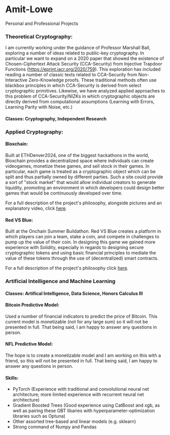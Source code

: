 # Amit-Lowe
Personal and Professional Projects

### Theoretical Cryptography:
I am currently working under the guidance of Professor Marshall Ball, exploring a number of ideas related to public-key cryptography. In particular we want to expand on a 2020 paper that showed the existence of Chosen-Ciphertext Attack Security (CCA-Security) from Injective Trapdoor Functions (https://eprint.iacr.org/2020/759). This exploration has included reading a number of classic texts related to CCA-Security from Non-Interactive Zero-Knowledge proofs. These traditional methods often use blackbox principles in which CCA-Security is derived from select cryptographic primitives. Likewise, we have analyzed applied approaches to this problem of CCA-Security/NIZKs in which cryptographic objects are directly derived from computational assumptions (Learning with Errors, Learning Parity with Noise, etc.) 

#### Classes: Cryptography, Independent Research

### Applied Cryptography:

#### Bloxchain: 
Built at ETHDenver2024, one of the biggest hackathons in the world, Bloxchain provides a decentralized space where individuals can create videogames, monetize these games, and sell stock in their games. In particular, each game is treated as a cryptographic object which can be split and thus partially owned by different parties. Such a site could provide a sort of "stock market" that would allow individual creators to generate liquidity, promoting an environment in which developers could design better games that would be continuously developed over time.

For a full description of the project's philosophy, alongside pictures and an explanatory video, click [here](https://devfolio.co/projects/bloxchain-dea0).

#### Red VS Blue:
Built at the Onchain Summer Buildathon. Red VS Blue creates a platform in which players can join a team, stake a coin, and compete in challenges to pump up the value of their coin. In designing this game we gained more experience with Solidity, especially in regards to designing secure cryptographic tokens and using basic financial principles to mediate the value of these tokens through the use of (decentralized) smart contracts.

For a full description of the project's philosophy click [here](https://devfolio.co/projects/red-vs-blue-bf69).

### Artificial Intelligence and Machine Learning

#### Classes: Artifical Intelligence, Data Science, Honors Calculus III

#### Bitcoin Predictive Model:
Used a number of financial indicators to predict the price of Bitcoin. This current model is monetizable (not for any large sum) so it will not be presented in full. That being said, I am happy to answer any questions in person.

#### NFL Predictive Model:
The hope is to create a monetizable model and I am working on this with a friend, so this will not be presented in full. That being said, I am happy to answer any questions in person.

#### Skills: 
- PyTorch (Experience with traditional and convolutional neural net architecture; more limited experience with recurrent neural net architecture)
- Gradient Boosted Trees (Good experience using CatBoost and xgb, as well as pairing these GBT libaries with hyperparameter-optimization libraries such as Optuna)
- Other assorted tree-based and linear models (e.g. sklearn)
- Strong command of Numpy and Pandas
